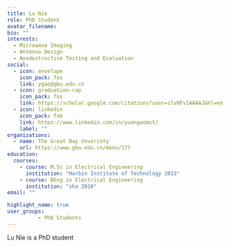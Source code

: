 ```yaml
---
title: Lu Nie
role: PhD Student
avatar_filename: 
bio: ""
interests:
  - Microwave Imaging
  - Antenna Design
  - Nondestructive Testing and Evaluation
social:
  - icon: envelope
    icon_pack: fas
    link: ygao@gbu.edn.cn
  - icon: graduation-cap
    icon_pack: fas
    link: https://scholar.google.com/citations?user=zlvNFvIAAAAJ&hl=en
  - icon: linkedin
    icon_pack: fab
    link: https://www.linkedin.com/in/yuangaomst/
    label: ""
organizations:
  - name: The Great Bay Unveristy
    url: https://www.gbu.edu.cn/menu/177
education:
  courses:
    - course: M.Sc in Electrical Engineering
      institution: "Harbin Institute of Technology 2013"
    - course: BEng in Electrical Engineering
      institution: "sha 2010"
email: ""

highlight_name: true
user_groups:
          - PhD Students
---
```




Lu Nie is a PhD student